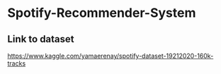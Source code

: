 # Spotify-Recommender-System

## Link to dataset
https://www.kaggle.com/yamaerenay/spotify-dataset-19212020-160k-tracks

